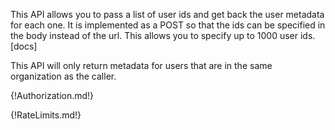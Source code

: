 This API allows you to pass a list of user ids and get back the user metadata for each one. It is implemented as a POST so that the ids can be specified in the body instead of the url. This allows you to specify up to 1000 user ids. [docs]

This API will only return metadata for users that are in the same organization as the caller.

{!Authorization.md!}

{!RateLimits.md!}

